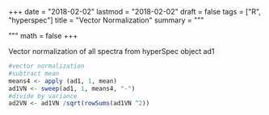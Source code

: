 +++
date = "2018-02-02"
lastmod = "2018-02-02"
draft = false
tags = ["R", "hyperspec"]
title = "Vector Normalization"
summary = """

"""
math = false
+++



Vector normalization of all spectra from hyperSpec object ad1
```r
#vector normalization
#subtract mean
means4 <- apply (ad1, 1, mean)
ad1VN <- sweep(ad1, 1, means4, "-")
#divide by variance 
ad2VN <- ad1VN /sqrt(rowSums(ad1VN ^2))
```
